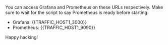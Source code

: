 You can access Grafana and Prometheus on these URLs respectively. Make sure to wait for the script to say Prometheus is ready before starting.

- Grafana: {{TRAFFIC_HOST1_3000}} 
- Prometheus: {{TRAFFIC_HOST1_9090}}

Happy hacking!